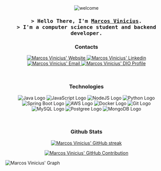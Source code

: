 <!-- Banner -->
<div align="center">
  <img src="https://simp4.jpg.church/welcomebc7260a6630c8962.png" alt="welcome" border="0" al>
</div>

<!-- Intro  -->
<h3 align="center">
  <samp>&gt; Hello There, I'm
    <b>
        <a href="https://marcosviniciusdev.com" target="_blank">Marcos Vinicius</a>.
    </b><br>
    &gt; I'm a computer science student and backend developer.
  </samp>
</h3>

<h3 align="center">Contacts</h3>
<p align="center">
  <a href="https://marcosviniciusdev.com" target="_blank">
    <img src="https://img.shields.io/badge/website-000000?style=for-the-badge&logo=About.me&logoColor=E94D5F" alt="Marcos Vinicius' Website"/>
  </a>
  <a href="https://linkedin.com/in/devmarcosvinicius" target="_blank">
    <img src="https://img.shields.io/badge/-LinkedIn-000?style=for-the-badge&logo=linkedin&logoColor=30A3DC" alt="Marcos Vinicius' Linkedin"/>
  </a>
  <a href="mailto:contato@marcosviniciusdev.com" target="_blank">
    <img src="https://img.shields.io/badge/-Email-000?style=for-the-badge&logo=gmail&logoColor=E94D5F" alt="Marcos Vinicius' Email"/>
  </a>
  <a href="https://web.dio.me/users/marcos_intergo/" target="_blank">
    <img src="https://img.shields.io/badge/-My%20DIO%20Profile-000?style=for-the-badge&logoColor=30A3DC" alt="Marcos Vinicius' DIO Profile"/>
  </a>
</p>
<br>

<h3 align="center">Technologies</h3>
<p align="center">
    <img src="https://img.shields.io/badge/Java-000?style=for-the-badge&logo=openjdk&logoColor=E94D5F" alt="Java Logo">
    <img src="https://img.shields.io/badge/JavaScript-000?style=for-the-badge&logo=javascript&logoColor=30A3DC" alt="JavaScript Logo">
    <img src="https://img.shields.io/badge/Node.JS-000?style=for-the-badge&logo=node.js&logoColor=E94D5F" alt="NodeJS Logo">
    <img src="https://img.shields.io/badge/Python-000?style=for-the-badge&logo=python&logoColor=30A3DC" alt="Python Logo"><br>
    <img src="https://img.shields.io/badge/Springboot-000?style=for-the-badge&logo=springboot&logoColor=30A3DC" alt="Spring Boot Logo">
    <img src="https://img.shields.io/badge/AWS-000?style=for-the-badge&logo=amazon-aws&logoColor=E94D5F" alt="AWS Logo">
    <img src="https://img.shields.io/badge/Docker-000?style=for-the-badge&logo=docker&logoColor=30A3DC" alt="Docker Logo">
    <img src="https://img.shields.io/badge/Git-000?style=for-the-badge&logo=git&logoColor=E94D5F" alt="Git Logo"><br>
    <img src="https://img.shields.io/badge/MySQL-000?style=for-the-badge&logo=mysql&logoColor=E94D5F" alt="MySQL Logo">
    <img src="https://img.shields.io/badge/Postgresql-000?style=for-the-badge&logo=postgresql&logoColor=30A3DC" alt="Postgree Logo">
    <img src="https://img.shields.io/badge/MongoDB-000?style=for-the-badge&logo=mongodb&logoColor=E94D5F" alt="MongoDB Logo">
</p>
<br>

<h3 align="center">Github Stats</h3>
<p align="center">
  <a href="https://github.com/demarcosvinicius" target="_blank">
    <img src="https://github-readme-streak-stats.herokuapp.com/?user=devmarcosvinicius&theme=radical&border=7F3FBF&background=0D1117" alt="Marcos Vinicius' GitHub streak"/>
  </a>
</p>
<p align="center">
  <a href="https://github.com/devmarcosvinicius" target="_blank">
    <img src="https://github-profile-summary-cards.vercel.app/api/cards/profile-details?username=devmarcosvinicius&theme=radical" alt="Marcos Vinicius' GitHub Contribution"/>
  </a>
</p>
<!-- <a> 
  <a href="https://github.com/devmarcosvinicius" target="_blank"><img alt="Marcos Vinicius' Github Stats" src="https://denvercoder1-github-readme-stats.vercel.app/api?username=devmarcosvinicius&show_icons=true&count_private=true&theme=react&border_color=7F3FBF&bg_color=0D1117&title_color=F85D7F&icon_color=F8D866" height="192px" width="49.5%"/></a>
  <a href="https://github.com/devmarcosvinicius" target="_blank"><img alt="Marcos Vinicius' Top Languages" src="https://denvercoder1-github-readme-stats.vercel.app/api/top-langs/?username=devmarcosvinicius&langs_count=8&layout=compact&theme=react&border_color=7F3FBF&bg_color=0D1117&title_color=F85D7F&icon_color=F8D866" height="192px" width="49.5%"/></a>
  <br/>
</a> -->

![Marcos Vinicius' Graph](https://github-readme-activity-graph.vercel.app/graph?username=devmarcosvinicius&custom_title=Marcos%20Vinicius'%20GitHub%20Activity%20Graph&bg_color=0D1117&color=7F3FBF&line=7F3FBF&point=7F3FBF&area_color=FFFFFF&title_color=FFFFFF&area=true)
